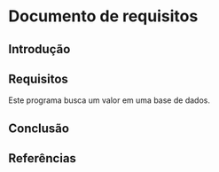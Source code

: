 # Documento de requisitos

## Introdução

## Requisitos
Este programa busca um valor em uma base de dados.

## Conclusão

## Referências
